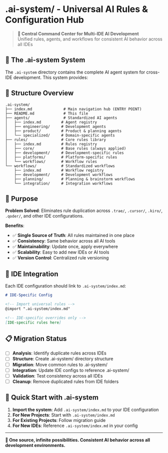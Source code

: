 # .ai-system/ - Universal AI Rules & Configuration Hub

> **🎯 Central Command Center for Multi-IDE AI Development**  
> Unified rules, agents, and workflows for consistent AI behavior across all IDEs

## 🎯 The .ai-system System

The `.ai-system` directory contains the complete AI agent system for cross-IDE development. This system provides:

## 📁 Structure Overview

```
.ai-system/
├── index.md              # Main navigation hub (ENTRY POINT)
├── README.md             # This file
├── agents/               # Standardized AI agents
│   ├── index.md         # Agent registry
│   ├── engineering/     # Development agents
│   ├── product/         # Product & planning agents
│   └── specialized/     # Domain-specific agents
├── rules/               # Core rules library
│   ├── index.md         # Rules registry
│   ├── core/            # Base rules (always applied)
│   ├── development/     # Development-specific rules
│   ├── platforms/       # Platform-specific rules
│   └── workflows/       # Workflow rules
└── workflows/           # Standardized workflows
    ├── index.md         # Workflow registry
    ├── development/     # Development workflows
    ├── planning/        # Planning & brainstorm workflows
    └── integration/     # Integration workflows
```

## 🎯 Purpose

**Problem Solved**: Eliminates rule duplication across `.trae/`, `.cursor/`, `.kiro/`, `.qoder/`, and other IDE configurations.

**Benefits**:
- ✅ **Single Source of Truth**: All rules maintained in one place
- ✅ **Consistency**: Same behavior across all AI tools
- ✅ **Maintainability**: Update once, apply everywhere
- ✅ **Scalability**: Easy to add new IDEs or AI tools
- ✅ **Version Control**: Centralized rule versioning

## 🔗 IDE Integration

Each IDE configuration should link to `.ai-system/index.md`:

```markdown
# IDE-Specific Config

<!-- Import universal rules -->
@import ".ai-system/index.md"

<!-- IDE-specific overrides only -->
[IDE-specific rules here]
```

## 📋 Migration Status

- [ ] **Analysis**: Identify duplicate rules across IDEs
- [ ] **Structure**: Create .ai-system/ directory structure
- [ ] **Migration**: Move common rules to .ai-system/
- [ ] **Integration**: Update IDE configs to reference .ai-system/
- [ ] **Validation**: Test consistency across all IDEs
- [ ] **Cleanup**: Remove duplicated rules from IDE folders

## 🚀 Quick Start with .ai-system

1. **Import the system**: Add `.ai-system/index.md` to your IDE configuration
2. **For New Projects**: Start with `.ai-system/index.md`
3. **For Existing Projects**: Follow migration guide
4. **For New IDEs**: Reference `.ai-system/index.md` in your config

---

**🎯 One source, infinite possibilities. Consistent AI behavior across all development environments.**